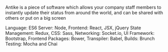 Antike is a piece of software which allows your company staff members to instantly update their status from around the world, and can be shared with others or put on a big screen

Language: ES6
Server: Node,
Frontend: React, JSX, jQuery
State Management: Redux, 
CSS: Sass,
Networking: Socket.io,
UI Framework: Bootstrap,
Frontend Packages: Bower,
Transpiler: Babel,
Builds: Brunch
Testing: Mocha and Chai